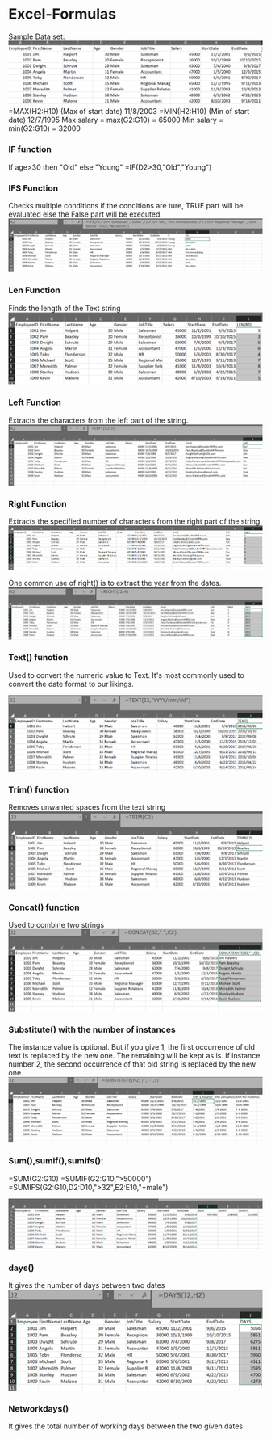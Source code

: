 # Excel-Formulas
Sample Data set:
![img alt](https://github.com/nsankareswari-70/Excel-Formulas/blob/163fd2148752fa24a84cb60fb1f6d709aad1eaa3/form1.png)
=MAX(H2:H10) (Max of start date)
11/8/2003
=MIN(H2:H10) (Min of start date)
12/7/1995
Max salary = max(G2:G10) = 65000
Min salary = min(G2:G10) = 32000
### IF function
If age>30 then "Old" else "Young"
=IF(D2>30,"Old","Young")
### IFS Function
Checks multiple conditions if the conditions are ture, TRUE part will be evaluated else the False part will be executed.
![img alt](https://github.com/nsankareswari-70/Excel-Formulas/blob/9b4c529fc02175104d85a703b2c855a5df417fb3/form2.png)
### Len Function
Finds the length of the Text string
![img alt](https://github.com/nsankareswari-70/Excel-Formulas/blob/575816317a2cd2f9e6777db10d5d167a3bef2abf/form3.png)

### Left Function
Extracts the characters from the left part of the string.
![img alt](https://github.com/nsankareswari-70/Excel-Formulas/blob/595cba91fdf751b8e0fc997ef8dc0998c7297c5d/form4.png)

### Right Function
Extracts the specified number of characters from the right part of the string.
![img alt](https://github.com/nsankareswari-70/Excel-Formulas/blob/d4e6dada52847cfc5457efe8945f97b9ed3b57bd/form5.png)

One common use of right() is to extract the year from the dates.
![img alt](https://github.com/nsankareswari-70/Excel-Formulas/blob/f2779bf67ff2ad858585d2da6e56a8aa1e3a8c27/form6.png)
### Text() function
Used to convert the numeric value to Text. It's most commonly used to convert the date format to our likings.


![img alt](https://github.com/nsankareswari-70/Excel-Formulas/blob/c32b1ad7a2e54a6bfa7870b0e4060f2bcc6bdefd/form7.png)

### Trim() function
Removes unwanted spaces from the text string
![img alt](https://github.com/nsankareswari-70/Excel-Formulas/blob/4cce4f108550e348cb2c401d812f5e9c09eac21f/form9.png)
### Concat() function
Used to combine two strings
![img alt](https://github.com/nsankareswari-70/Excel-Formulas/blob/cd2ad0eccb827462f02e03836d211dd2997d44f3/form10.png)

### Substitute() with the number of instances
The instance value is optional. But if you give 1, the first occurrence of old text is replaced by the new one. The remaining will be kept as is. If instance number 2, the second occurrence of that old string is replaced by the new one.
![img alt](https://github.com/nsankareswari-70/Excel-Formulas/blob/e102ece72cb6abf65749a835e94f22005e453623/form11.png)


### Sum(),sumif(),sumifs():
=SUM(G2:G10)
=SUMIF(G2:G10,">50000")
=SUMIFS(G2:G10,D2:D10,">32",E2:E10,"=male")

![img alt](https://github.com/nsankareswari-70/Excel-Formulas/blob/10dd4ded7a316f77f38bdfbfe8b074e0847f153f/form12.png)

### days()
It gives the number of days between two dates
![img alt](https://github.com/nsankareswari-70/Excel-Formulas/blob/70407e009725a7e586cd37fe02cb5870dbdd4411/form13.png)

### Networkdays()
It gives the total number of working days between the two given dates


